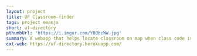 ```yaml
---
layout: project
title: UF Classroom-finder
tags: project meanjs
short: uf-directory
pthumbUrl: 'https://i.imgur.com/YBQbcWW.jpg'
summary: A webapp that helps locate classroom on map when class code is entered.
ext-web: https://uf-directory.herokuapp.com/
---
```

